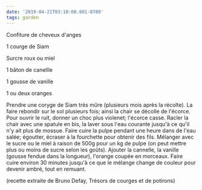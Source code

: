 ```yaml
---
date: '2019-04-21T03:10:00.001-0700'
tags: garden
---
```


Confiture de cheveux d'anges

1 courge de Siam

Surcre roux ou miel

1 bâton de canellle

1 gousse de vanille

1 ou deux oranges



Prendre une coryge de Siam très mûre (plusieurs mois après la récolte).
La faire rebondir sur le sol plusieurs fois; ainsi la chair se décolle de l'écorce. Pour ouvrir le ruit, donner un choc plus violenet; l'écorce casse. Racler la chair avec une spatule en bis, la laver sous l'eau courante jusqu'à ce qu'il n'y ait plus de mossue. Faire cuire la pulpe pendant une heure dans de l'eau salée; égoutter, écraser à la fourchette pour obtenir des fils. Mélanger avec le sucre ou le miel à raison de 500g pour un kg de pulpe (on peut mettre plus ou moins de sucre selon les goûts). Ajouter la cannelle, la vanille (gousse fendue dans la longueur), l'orange coupée en morceaux. Faire cuire environ 30 minutes jusqu'à ce que le mélange change de couleur pour devenir ambré, tout en remuant.


(recette extraite de Bruno Defay, Trésors de courges et de potirons)
